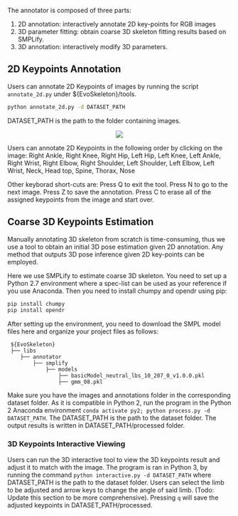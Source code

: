 The annotator is composed of three parts:
1. 2D annotation: interactively annotate 2D key-points for RGB images
2. 3D parameter fitting: obtain coarse 3D skeleton fitting results based on SMPLify.
3. 3D annotation: interactively modify 3D parameters.

## 2D Keypoints Annotation
Users can annotate 2D Keypoints of images by running the script `annotate_2d.py` under ${EvoSkeleton}/tools. 
```bash
python annotate_2d.py -d DATASET_PATH
```
DATASET_PATH is the path to the folder containing images.
<p align="center">
  <img src="https://github.com/Nicholasli1995/EvoSkeleton/blob/master/imgs/annotator_2d.gif"/>
</p>

Users can annotate 2D Keypoints in the following order by clicking on the image:
Right Ankle, Right Knee, Right Hip, Left Hip, Left Knee, Left Ankle, Right Wrist, Right Elbow, Right Shoulder, 
Left Shoulder, Left Elbow, Left Wrist, Neck, Head top, Spine, Thorax, Nose

Other keyborad short-cuts are:
Press Q to exit the tool.
Press N to go to the next image.
Press Z to save the annotation.
Press C to erase all of the assigned keypoints from the image and start over.

## Coarse 3D Keypoints Estimation
Manually annotating 3D skeleton from scratch is time-consuming, thus we use a tool to obtain an initial 3D pose estimation given 2D annotation. Any method that outputs 3D pose inference given 2D key-points can be employed.

Here we use SMPLify to estimate coarse 3D skeleton. You need to set up a Python 2.7 environment where a spec-list can be used as your reference if you use Anaconda. Then you need to install chumpy and opendr using pip:
```bash
pip install chumpy
pip install opendr
```
After setting up the environment, you need to download the SMPL model files here and organize your project files as follows:
  ```
   ${EvoSkeleton}
   ├── libs
      ├── annotator
          ├── smplify
              ├── models
                  ├── basicModel_neutral_lbs_10_207_0_v1.0.0.pkl 
                  ├── gmm_08.pkl 
   ```
Make sure you have the images and annotations folder in the corresponding dataset folder. As it is compatible in Python 2, run the program in the Python 2 Anaconda environment `conda activate py2; python process.py -d DATASET_PATH`. The DATASET_PATH is the path to the dataset folder. The output results is written in DATASET_PATH/processed folder.

### 3D Keypoints Interactive Viewing
Users can run the 3D interactive tool to view the 3D keypoints result and adjust it to match with the image. The program is ran in Python 3, by running the command `python interactive.py -d DATASET_PATH` where DATASET_PATH is the path to the dataset folder. Users can select the limb to be adjusted and arrow keys to change the angle of said limb. (Todo: Update this section to be more comprehensive). Pressing `q` will save the adjusted keypoints in DATASET_PATH/processed.
